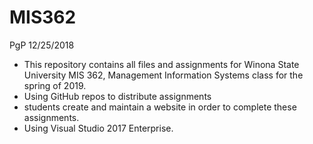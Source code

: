 # MIS362
PgP 12/25/2018 
* This repository contains all files and assignments for Winona State University MIS 362, Management Information Systems class for the spring of 2019.
* Using GitHub repos to distribute assignments
* students create and maintain a website in order to complete these assignments. 
* Using Visual Studio 2017 Enterprise.